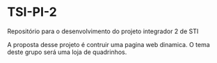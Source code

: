 # TSI-PI-2
Repositório para o desenvolvimento do projeto integrador 2 de STI

A proposta desse projeto é contruir uma pagina web dinamica. O tema deste grupo será uma loja de quadrinhos.
